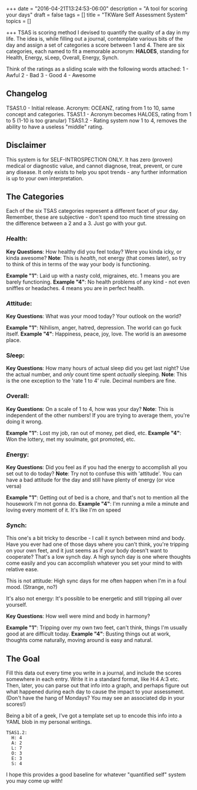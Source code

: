 +++
date = "2016-04-21T13:24:53-06:00"
description = "A tool for scoring your days"
draft = false
tags = []
title = "TKWare Self Assessment System"
topics = []

+++
TSAS is scoring method I devised to quantify the quality of a day in my life. The idea is, while filling out a journal, contemplate various bits of the day and assign a set of categories a score between 1 and 4. There are six categories, each named to fit a memorable acronym: **HALOES**, standing for Health, Energy, sLeep, Overall, Energy, Synch.

Think of the ratings as a sliding scale with the following words attached:
    1 - Awful
    2 - Bad
    3 - Good
    4 - Awesome

## Changelog
TSAS1.0 - Initial release. Acronym: OCEANZ, rating from 1 to 10, same concept and categories.
TSAS1.1 - Acronym becomes HALOES, rating from 1 to 5 (1-10 is too granular)
TSAS1.2 - Rating system now 1 to 4, removes the ability to have a useless "middle" rating.

## Disclaimer

This system is for SELF-INTROSPECTION ONLY. It has zero (proven) medical or diagnostic value, and cannot diagnose, treat, prevent, or cure any disease. It only exists to help you spot trends - any further information is up to your own interpretation.


## The Categories

Each of the six TSAS categories represent a different facet of your day. Remember, these are subjective - don't spend too much time stressing on the difference between a 2 and a 3. Just go with your gut.

### *H*ealth:

**Key Questions**: How healthy did you feel today? Were you kinda icky, or kinda awesome?
**Note**: This is *health*, not energy (that comes later), so try to think of this in terms of the way your body is functioning.

**Example "1"**: Laid up with a nasty cold, migraines, etc. 1 means you are barely functioning.
**Example "4"**: No health problems of any kind - not even sniffles or headaches. 4 means you are in perfect health.

### *A*ttitude:

**Key Questions**: What was your mood today? Your outlook on the world?

**Example "1"**: Nihilism, anger, hatred, depression. The world can go fuck itself.
**Example "4"**: Happiness, peace, joy, love. The world is an awesome place.

### S*l*eep:

**Key Questions**: How many hours of actual sleep did you get last night? Use the actual number, and *only* count time spent *actually* sleeping.
**Note**: This is the one exception to the 'rate 1 to 4' rule. Decimal numbers are fine.


### *O*verall:

**Key Questions**: On a scale of 1 to 4, how was your day?
**Note**: This is independent of the other numbers! If you are trying to average them, you're doing it wrong.

**Example "1"**: Lost my job, ran out of money, pet died, etc.
**Example "4"**: Won the lottery, met my soulmate, got promoted, etc.

### *E*nergy:

**Key Questions**: Did you feel as if you had the energy to accomplish all you set out to do today?
**Note**: Try not to confuse this with 'attitude'. You can have a bad attitude for the day and still have plenty of energy (or vice versa)

**Example "1"**: Getting out of bed is a chore, and that's not to mention all the housework I'm not gonna do.
**Example "4"**: I'm running a mile a minute and loving every moment of it. It's like I'm on speed


### *S*ynch:
This one's a bit tricky to describe - I call it synch between mind and body. Have you ever had one of those days where you can't think, you're tripping on your own feet, and it just seems as if your body doesn't want to cooperate? That's a low synch day. A high synch day is one where thoughts come easily and you can accomplish whatever you set your mind to with relative ease.

This is not attitude: High sync days for me often happen when I'm in a foul mood. (Strange, no?)

It's also not energy: It's possible to be energetic and still tripping all over yourself.

**Key Questions**: How well were mind and body in harmony?

**Example "1"**: Tripping over my own two feet, can't think, things I'm usually good at are difficult today.
**Example "4"**: Busting things out at work, thoughts come naturally, moving around is easy and natural.

## The Goal

Fill this data out every time you write in a journal, and include the scores somewhere in each entry. Write it in a standard format, like H:4 A:3 etc. Then, later, you can parse out that info into a graph, and perhaps figure out what happened during each day to cause the impact to your assessment. (Don't have the hang of Mondays? You may see an associated dip in your scores!)

Being a bit of a geek, I've got a template set up to encode this info into a YAML blob in my personal writings.

    TSAS1.2:
      H: 4
      A: 2
      L: 7
      O: 3
      E: 3
      S: 4


I hope this provides a good baseline for whatever "quantified self" system you may come up with!

